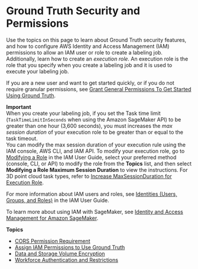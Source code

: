 # Ground Truth Security and Permissions<a name="sms-security-general"></a>

Use the topics on this page to learn about Ground Truth security features, and how to configure AWS Identity and Access Management \(IAM\) permissions to allow an IAM user or role to create a labeling job\. Additionally, learn how to create an *execution role*\. An execution role is the role that you specify when you create a labeling job and it is used to execute your labeling job\.

If you are a new user and want to get started quickly, or if you do not require granular permissions, see [Grant General Permissions To Get Started Using Ground Truth](sms-security-permission.md#sms-security-permissions-get-started)\.

**Important**  
When you create your labeling job, if you set the Task time limit \(`TaskTimeLimitInSeconds` when using the Amazon SageMaker API\) to be greater than one hour \(3,600 seconds\), you must increases the *max session duration* of your execution role to be greater than or equal to the task timeout\.  
You can modify the max session duration of your execution rule using the IAM console, AWS CLI, and IAM API\. To modify your execution role, go to [Modifying a Role](https://docs.aws.amazon.com/IAM/latest/UserGuide/id_roles_manage_modify.html) in the IAM User Guide, select your preferred method \(console, CLI, or API\) to modify the role from the **Topics** list, and then select **Modifying a Role Maximum Session Duration** to view the instructions\. For 3D point cloud task types, refer to [Increase MaxSessionDuration for Execution Role](sms-point-cloud-general-information.md#sms-3d-pointcloud-maxsessduration)\.

For more information about IAM users and roles, see [Identities \(Users, Groups, and Roles\)](https://docs.aws.amazon.com/IAM/latest/UserGuide/id.html) in the IAM User Guide\. 

To learn more about using IAM with SageMaker, see [Identity and Access Management for Amazon SageMaker](security-iam.md)\.

**Topics**
+ [CORS Permission Requirement](sms-cors-update.md)
+ [Assign IAM Permissions to Use Ground Truth](sms-security-permission.md)
+ [Data and Storage Volume Encryption](sms-security.md)
+ [Workforce Authentication and Restrictions](sms-security-workforce-authentication.md)
